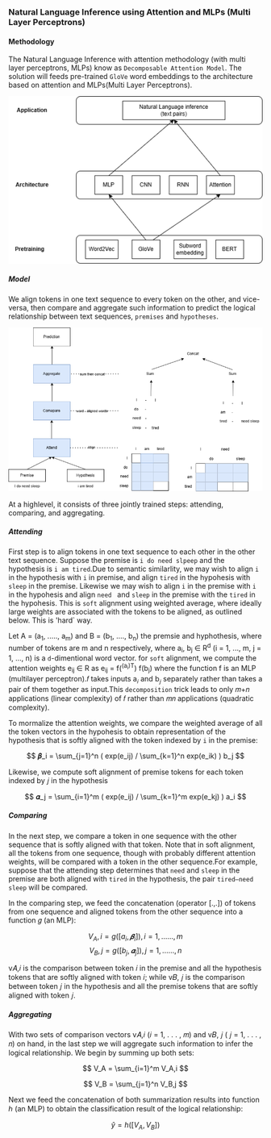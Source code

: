 ### Natural Language Inference using Attention and MLPs (Multi Layer Perceptrons)

#### Methodology
The Natural Language Inference with attention methodology (with multi layer perceptrons, MLPs) know as `Decomposable Attention Model`. The solution will feeds pre-trained `GloVe` word embeddings to the architecture based on attention and MLPs(Multi Layer Perceptrons).

![NLI.Attention](images/readme/NLI.GloVe.png)

##### Model

We align tokens in one text sequence to every token on the other, and vice-versa, then compare and aggregate such information to predict the logical relationship between text sequences, `premises` and `hypotheses`.

![Decomposaable Attention Model](images/readme/NLI.Attention.Solution.png)

At a highlevel, it consists of three jointly trained steps: attending, comparing, and aggregating.

##### Attending

First step is to align tokens in one text sequence to each other in the other text sequence. Suppose the premise is `i do need slpeep` and the hypothesis is `i am tired`.Due to semantic similarlity, we may wish to align `i` in the hypothesis with `i` in premise, and align `tired` in the hypohesis with `sleep` in the premise. Likewise we may wish to align `i` in the premise with `i` in the hypohesis and align `need ` and `sleep` in the premise with the `tired` in the hypohesis. This is `soft` alignment using weighted average, where ideally large weights are associated with the tokens to be aligned, as outlined below. This is 'hard` way.

Let A = (a<sub>1</sub>, ....., a<sub>m</sub>) and B = (b<sub>1</sub>, ...., b<sub>n</sub>) the premsie and hyphothesis, where number of tokens are m and n respectively, where a<sub>i</sub>, b<sub>j</sub> ∈ R<sup>d</sup> (i = 1, ..., m, j = 1, ..., n) is a `d`-dimentional word vector. for `soft` alignment, we compute the attention weights e<sub>ij</sub> ∈ R as e<sub>ij</sub> = f(<sup>(a<sub>i</sub>)T</sup>) f(b<sub>j</sub>) where the function f is an MLP (multilayer perceptron).𝑓 takes inputs a<sub>𝑖</sub> and b<sub>𝑗</sub> separately rather than takes a pair of them together as input.This `decomposition` trick leads to only 𝑚+𝑛 applications (linear complexity) of 𝑓 rather than 𝑚𝑛 applications (quadratic complexity).

To mormalize the attention weights, we compare the weighted average of all the token vectors in the hypohesis to obtain representation of the hypothesis that is softly aligned with the token indexed by `i` in the premise:
    
$$ 𝜷_i = \sum_{j=1}^n  ( exp(e_ij) / \sum_{k=1}^n exp(e_ik) ) b_j $$

Likewise, we compute soft alignment of premise tokens for each token indexed by 𝑗 in the hypothesis

$$ 𝜶_j = \sum_{i=1}^m  ( exp(e_ij) / \sum_{k=1}^m exp(e_kj) ) a_i $$

##### Comparing

In the next step, we compare a token in one sequence with the other sequence that is softly aligned with that token. Note that in soft alignment, all the tokens from one sequence, though with probably different attention weights, will be compared with a token in the other sequence.For example, suppose that the attending step determines that `need` and `sleep` in the premise are both aligned with `tired` in the hypothesis, the pair `tired–need sleep` will be compared.

In the comparing step, we feed the concatenation (operator [.,.]) of tokens from one sequence and aligned tokens from the other sequence into a function 𝑔 (an MLP):

$$ V_A,i = g([a_i,𝜷_i]), i = 1, ......, m $$
$$ V_B,j = g([b_j,𝜶_j]), j = 1, ......, n $$

v𝐴,𝑖 is the comparison between token 𝑖 in the premise and all the hypothesis tokens that are softly aligned with token 𝑖; while v𝐵, 𝑗 is the comparison between token 𝑗 in the hypothesis and all the premise tokens that are softly aligned with token 𝑗.

##### Aggregating

With two sets of comparison vectors v𝐴,𝑖 (𝑖 = 1, . . . , 𝑚) and v𝐵, 𝑗 ( 𝑗 = 1, . . . , 𝑛) on hand, in the last step we will aggregate such information to infer the logical relationship. We begin by summing up both sets:

$$ V_A = \sum_{i=1}^m V_A,i $$

$$ V_B = \sum_{j=1}^n V_B,j $$

Next we feed the concatenation of both summarization results into function ℎ (an MLP) to obtain the classification result of the logical relationship:

$$ \hat{y} = h([V_A,V_B]) $$
